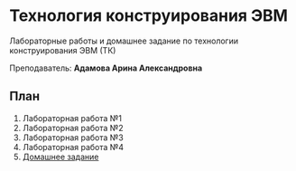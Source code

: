# Технология конструирования ЭВМ

Лабораторные работы и домашнее задание по технологии конструирования ЭВМ (ТК)

Преподаватель: **Адамова Арина Александровна**

## План

1. Лабораторная работа №1
2. Лабораторная работа №2
3. Лабораторная работа №3
4. Лабораторная работа №4
5. [Домашнее задание](https://github.com/bestK1ngArthur/IU5/blob/master/Term%207/Technology%20of%20computer%20construction/Конструирование%20датчиков%20и%20применение%20в%20медицине.pdf)
